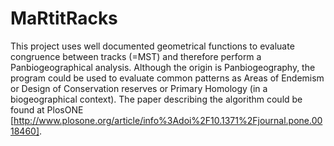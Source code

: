 MaRtitRacks
=====

This project uses well documented geometrical functions to evaluate congruence between tracks (=MST) and therefore perform a Panbiogeographical analysis. Although the origin is Panbiogeography, the program could be used to evaluate common patterns as Areas of Endemism or Design of Conservation reserves or Primary Homology (in a biogeographical context). The paper describing the algorithm could be found at PlosONE [http://www.plosone.org/article/info%3Adoi%2F10.1371%2Fjournal.pone.0018460].
